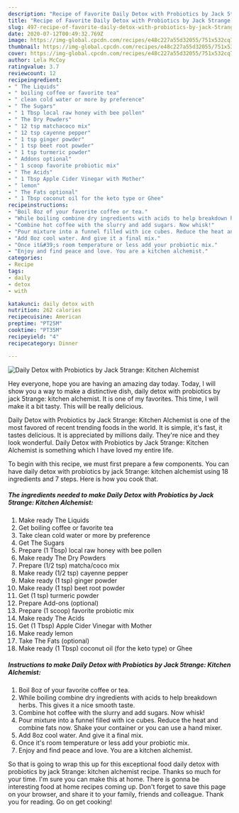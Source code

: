 ```yaml
---
description: "Recipe of Favorite Daily Detox with Probiotics by Jack 5trange: Kitchen Alchemist"
title: "Recipe of Favorite Daily Detox with Probiotics by Jack 5trange: Kitchen Alchemist"
slug: 497-recipe-of-favorite-daily-detox-with-probiotics-by-jack-5trange-kitchen-alchemist
date: 2020-07-12T00:49:32.769Z
image: https://img-global.cpcdn.com/recipes/e48c227a55d32055/751x532cq70/daily-detox-with-probiotics-by-jack-5trange-kitchen-alchemist-recipe-main-photo.jpg
thumbnail: https://img-global.cpcdn.com/recipes/e48c227a55d32055/751x532cq70/daily-detox-with-probiotics-by-jack-5trange-kitchen-alchemist-recipe-main-photo.jpg
cover: https://img-global.cpcdn.com/recipes/e48c227a55d32055/751x532cq70/daily-detox-with-probiotics-by-jack-5trange-kitchen-alchemist-recipe-main-photo.jpg
author: Lela McCoy
ratingvalue: 3.7
reviewcount: 12
recipeingredient:
- " The Liquids"
- " boiling coffee or favorite tea"
- " clean cold water or more by preference"
- " The Sugars"
- " 1 Tbsp local raw honey with bee pollen"
- " The Dry Powders"
- " 12 tsp matchacoco mix"
- " 12 tsp cayenne pepper"
- " 1 tsp ginger powder"
- " 1 tsp beet root powder"
- " 1 tsp turmeric powder"
- " Addons optional"
- " 1 scoop favorite probiotic mix"
- " The Acids"
- " 1 Tbsp Apple Cider Vinegar with Mother"
- " lemon"
- " The Fats optional"
- " 1 Tbsp coconut oil for the keto type or Ghee"
recipeinstructions:
- "Boil 8oz of your favorite coffee or tea."
- "While boiling combine dry ingredients with acids to help breakdown herbs. This gives it a nice smooth taste."
- "Combine hot coffee with the slurry and add sugars. Now whisk!"
- "Pour mixture into a funnel filled with ice cubes. Reduce the heat and combine fats now. Shake your container or you can use a hand mixer."
- "Add 8oz cool water. And give it a final mix."
- "Once it&#39;s room temperature or less add your probiotic mix."
- "Enjoy and find peace and love. You are a kitchen alchemist."
categories:
- Recipe
tags:
- daily
- detox
- with

katakunci: daily detox with 
nutrition: 262 calories
recipecuisine: American
preptime: "PT25M"
cooktime: "PT35M"
recipeyield: "4"
recipecategory: Dinner

---
```



![Daily Detox with Probiotics by Jack 5trange: Kitchen Alchemist](https://img-global.cpcdn.com/recipes/e48c227a55d32055/751x532cq70/daily-detox-with-probiotics-by-jack-5trange-kitchen-alchemist-recipe-main-photo.jpg)

Hey everyone, hope you are having an amazing day today. Today, I will show you a way to make a distinctive dish, daily detox with probiotics by jack 5trange: kitchen alchemist. It is one of my favorites. This time, I will make it a bit tasty. This will be really delicious.



Daily Detox with Probiotics by Jack 5trange: Kitchen Alchemist is one of the most favored of recent trending foods in the world. It is simple, it's fast, it tastes delicious. It is appreciated by millions daily. They're nice and they look wonderful. Daily Detox with Probiotics by Jack 5trange: Kitchen Alchemist is something which I have loved my entire life.


To begin with this recipe, we must first prepare a few components. You can have daily detox with probiotics by jack 5trange: kitchen alchemist using 18 ingredients and 7 steps. Here is how you cook that.

<!--inarticleads1-->

##### The ingredients needed to make Daily Detox with Probiotics by Jack 5trange: Kitchen Alchemist:

1. Make ready  The Liquids
1. Get  boiling coffee or favorite tea
1. Take  clean cold water or more by preference
1. Get  The Sugars
1. Prepare  (1 Tbsp) local raw honey with bee pollen
1. Make ready  The Dry Powders
1. Prepare  (1/2 tsp) matcha/coco mix
1. Make ready  (1/2 tsp) cayenne pepper
1. Make ready  (1 tsp) ginger powder
1. Make ready  (1 tsp) beet root powder
1. Get  (1 tsp) turmeric powder
1. Prepare  Add-ons (optional)
1. Prepare  (1 scoop) favorite probiotic mix
1. Make ready  The Acids
1. Get  (1 Tbsp) Apple Cider Vinegar with Mother
1. Make ready  lemon
1. Take  The Fats (optional)
1. Make ready  (1 Tbsp) coconut oil (for the keto type) or Ghee




<!--inarticleads2-->

##### Instructions to make Daily Detox with Probiotics by Jack 5trange: Kitchen Alchemist:

1. Boil 8oz of your favorite coffee or tea.
1. While boiling combine dry ingredients with acids to help breakdown herbs. This gives it a nice smooth taste.
1. Combine hot coffee with the slurry and add sugars. Now whisk!
1. Pour mixture into a funnel filled with ice cubes. Reduce the heat and combine fats now. Shake your container or you can use a hand mixer.
1. Add 8oz cool water. And give it a final mix.
1. Once it&#39;s room temperature or less add your probiotic mix.
1. Enjoy and find peace and love. You are a kitchen alchemist.




So that is going to wrap this up for this exceptional food daily detox with probiotics by jack 5trange: kitchen alchemist recipe. Thanks so much for your time. I'm sure you can make this at home. There is gonna be interesting food at home recipes coming up. Don't forget to save this page on your browser, and share it to your family, friends and colleague. Thank you for reading. Go on get cooking!
